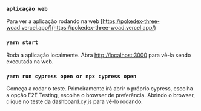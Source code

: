 ### `aplicação web`

Para ver a aplicação rodando na web [https://pokedex-three-woad.vercel.app/](https://pokedex-three-woad.vercel.app/)

### `yarn start`

Roda a aplicação localmente.
Abra [http://localhost:3000](http://localhost:3000) para vê-la sendo executada na web.

### `yarn run cypress open or npx cypress open`

Começa a rodar o teste. Primeiramente irá abrir o próprio cypress, escolha a opção E2E Testing, escolha o browser de preferência. Abrindo o browser, clique no teste da dashboard.cy.js para vê-lo rodando.
